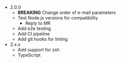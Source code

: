 
* 2.0.0
    * **BREAKING** Change order of e-mail parameters
    * Test Node.js versions for compatibility
        * Reply to MR
    * Add e2e testing
    * Add CI pipeline
    * Add git hooks for linting
* 2.x.x
    * Add support for zsh
    * TypeScript
